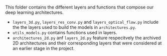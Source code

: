 This folder contains the different layers and functions that compose our deep learning architectures.
* `layers_3d.py`, `layers_res_conv.py` and `layers_optical_flow.py` include the the layers used to build the models in `architectures.py`.
* `utils_models.py` contains functions used in layers.
* `architectures_2d.py` anf `layers_2d.py` feature respecitvely the archived 2D architectures and their corresponding layers that were considered at an earlier stage in the project.